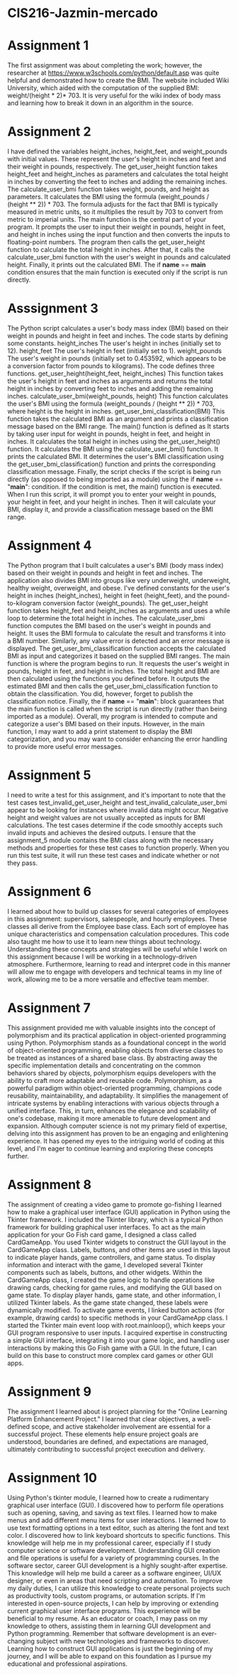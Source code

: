 # CIS216-Jazmin-mercado

# Assignment 1
The first assignment was about completing the work; however, the researcher at https://www.w3schools.com/python/default.asp was quite helpful and demonstrated how to create the BMI. The website included Wiki University, which aided with the computation of the supplied BMI: weight/(height * 2)* 703. It is very useful for the wiki index of body mass and learning how to break it down in an algorithm in the source.

# Assignment 2
I have defined the variables height_inches, height_feet, and weight_pounds with initial values. These represent the user's height in inches and feet and their weight in pounds, respectively. The get_user_height function takes height_feet and height_inches as parameters and calculates the total height in inches by converting the feet to inches and adding the remaining inches. The calculate_user_bmi function takes weight, pounds, and height as parameters. It calculates the BMI using the formula (weight_pounds / (height ** 2)) * 703. The formula adjusts for the fact that BMI is typically measured in metric units, so it multiplies the result by 703 to convert from metric to imperial units. The main function is the central part of your program. It prompts the user to input their weight in pounds, height in feet, and height in inches using the input function and then converts the inputs to floating-point numbers. The program then calls the get_user_height function to calculate the total height in inches. After that, it calls the calculate_user_bmi function with the user's weight in pounds and calculated height. Finally, it prints out the calculated BMI. The if __name__ == __main__ condition ensures that the main function is executed only if the script is run directly.

# Asssignment 3
The Python script calculates a user's body mass index (BMI) based on their weight in pounds and height in feet and inches. The code starts by defining some constants. height_inches The user's height in inches (initially set to 12). height_feet The user's height in feet (initially set to 1). weight_pounds The user's weight in pounds (initially set to 0.453592, which appears to be a conversion factor from pounds to kilograms). The code defines three functions. get_user_height(height_feet, height_inches) This function takes the user's height in feet and inches as arguments and returns the total height in inches by converting feet to inches and adding the remaining inches. calculate_user_bmi(weight_pounds, height) This function calculates the user's BMI using the formula (weight_pounds / (height ** 2)) * 703, where height is the height in inches. get_user_bmi_classification(BMI) This function takes the calculated BMI as an argument and prints a classification message based on the BMI range. The main() function is defined as It starts by taking user input for weight in pounds, height in feet, and height in inches. It calculates the total height in inches using the get_user_height() function. It calculates the BMI using the calculate_user_bmi() function. It prints the calculated BMI. It determines the user's BMI classification using the get_user_bmi_classification() function and prints the corresponding classification message. Finally, the script checks if the script is being run directly (as opposed to being imported as a module) using the if __name__ == "__main__": condition. If the condition is met, the main() function is executed. When I run this script, it will prompt you to enter your weight in pounds, your height in feet, and your height in inches. Then it will calculate your BMI, display it, and provide a classification message based on the BMI range.

# Assignment 4
The Python program that I built calculates a user's BMI (body mass index) based on their weight in pounds and height in feet and inches. The application also divides BMI into groups like very underweight, underweight, healthy weight, overweight, and obese. I've defined constants for the user's height in inches (height_inches), height in feet (height_feet), and the pound-to-kilogram conversion factor (weight_pounds). The get_user_height function takes height_feet and height_inches as arguments and uses a while loop to determine the total height in inches. The calculate_user_bmi function computes the BMI based on the user's weight in pounds and height. It uses the BMI formula to calculate the result and transforms it into a BMI number. Similarly, any value error is detected and an error message is displayed. The get_user_bmi_classification function accepts the calculated BMI as input and categorizes it based on the supplied BMI ranges. The main function is where the program begins to run. It requests the user's weight in pounds, height in feet, and height in inches. The total height and BMI are then calculated using the functions you defined before.  It outputs the estimated BMI and then calls the get_user_bmi_classification function to obtain the classification. You did, however, forget to publish the classification notice. Finally, the if __name__ == "__main__": block guarantees that the main function is called when the script is run directly (rather than being imported as a module). Overall, my program is intended to compute and categorize a user's BMI based on their inputs. However, in the main function, I may want to add a print statement to display the BMI categorization, and you may want to consider enhancing the error handling to provide more useful error messages.

# Assignment 5
I need to write a test for this assignment, and it's important to note that the test cases test_invalid_get_user_height and test_invalid_calculate_user_bmi appear to be looking for instances where invalid data might occur. Negative height and weight values are not usually accepted as inputs for BMI calculations. The test cases determine if the code smoothly accepts such invalid inputs and achieves the desired outputs. I ensure that the assignment_5 module contains the BMI class along with the necessary methods and properties for these test cases to function properly. When you run this test suite, it will run these test cases and indicate whether or not they pass.

# Assignment 6
I learned about how to build up classes for several categories of employees in this assignment: supervisors, salespeople, and hourly employees. These classes all derive from the Employee base class. Each sort of employee has unique characteristics and compensation calculation procedures. This code also taught me how to use it to learn new things about technology. Understanding these concepts and strategies will be useful while I work on this assignment because I will be working in a technology-driven atmosphere. Furthermore, learning to read and interpret code in this manner will allow me to engage with developers and technical teams in my line of work, allowing me to be a more versatile and effective team member.

# Assignment 7 
This assignment provided me with valuable insights into the concept of polymorphism and its practical application in object-oriented programming using Python. Polymorphism stands as a foundational concept in the world of object-oriented programming, enabling objects from diverse classes to be treated as instances of a shared base class. By abstracting away the specific implementation details and concentrating on the common behaviors shared by objects, polymorphism equips developers with the ability to craft more adaptable and reusable code. Polymorphism, as a powerful paradigm within object-oriented programming, champions code reusability, maintainability, and adaptability. It simplifies the management of intricate systems by enabling interactions with various objects through a unified interface. This, in turn, enhances the elegance and scalability of one's codebase, making it more amenable to future development and expansion. Although computer science is not my primary field of expertise, delving into this assignment has proven to be an engaging and enlightening experience. It has opened my eyes to the intriguing world of coding at this level, and I'm eager to continue learning and exploring these concepts further.

# Assignment 8
The assignment of creating a video game to promote go-fishing I learned how to make a graphical user interface (GUI) application in Python using the Tkinter framework. I included the Tkinter library, which is a typical Python framework for building graphical user interfaces. To act as the main application for your Go Fish card game, I designed a class called CardGameApp. You used Tkinter widgets to construct the GUI layout in the CardGameApp class. Labels, buttons, and other items are used in this layout to indicate player hands, game controllers, and game status. To display information and interact with the game, I developed several Tkinter components such as labels, buttons, and other widgets. Within the CardGameApp class, I created the game logic to handle operations like drawing cards, checking for game rules, and modifying the GUI based on game state. To display player hands, game state, and other information, I utilized Tkinter labels. As the game state changed, these labels were dynamically modified. To activate game events, I linked button actions (for example, drawing cards) to specific methods in your CardGameApp class. I started the Tkinter main event loop with root.mainloop(), which keeps your GUI program responsive to user inputs. I acquired expertise in constructing a simple GUI interface, integrating it into your game logic, and handling user interactions by making this Go Fish game with a GUI. In the future, I can build on this base to construct more complex card games or other GUI apps.

# Assignment 9
The assignment I learned about is project planning for the "Online Learning Platform Enhancement Project." I learned that clear objectives, a well-defined scope, and active stakeholder involvement are essential for a successful project. These elements help ensure project goals are understood, boundaries are defined, and expectations are managed, ultimately contributing to successful project execution and delivery.

# Assignment 10
Using Python's tkinter module, I learned how to create a rudimentary graphical user interface (GUI). I discovered how to perform file operations such as opening, saving, and saving as text files. I learned how to make menus and add different menu items for user interactions. I learned how to use text formatting options in a text editor, such as altering the font and text color. I discovered how to link keyboard shortcuts to specific functions. This knowledge will help me in my professional career, especially if I study computer science or software development. Understanding GUI creation and file operations is useful for a variety of programming courses. In the software sector, career GUI development is a highly sought-after expertise. This knowledge will help me build a career as a software engineer, UI/UX designer, or even in areas that need scripting and automation. To improve my daily duties, I can utilize this knowledge to create personal projects such as productivity tools, custom programs, or automation scripts. If I'm interested in open-source projects, I can help by improving or extending current graphical user interface programs. This experience will be beneficial to my resume. As an educator or coach, I may pass on my knowledge to others, assisting them in learning GUI development and Python programming. Remember that software development is an ever-changing subject with new technologies and frameworks to discover. Learning how to construct GUI applications is just the beginning of my journey, and I will be able to expand on this foundation as I pursue my educational and professional aspirations.
